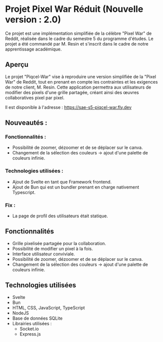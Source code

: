 # Projet Pixel War Réduit (Nouvelle version : 2.0)

Ce projet est une implémentation simplifiée de la célèbre "Pixel War" de Reddit, réalisée dans le cadre du semestre 5 du programme d'études. Le projet a été commandé par M. Resin et s'inscrit dans le cadre de notre apprentissage académique.


## Aperçu

Le projet "Piqcel-War" vise à reproduire une version simplifiée de la "Pixel War" de Reddit, tout en prenant en compte les contraintes et les exigences de notre client, M. Resin. Cette application permettra aux utilisateurs de modifier des pixels d'une grille partagée, créant ainsi des œuvres collaboratives pixel par pixel.

Il est disponible à l'adresse : https://sae-s5-piqcel-war.fly.dev


## Nouveautés :

### Fonctionnalités :
- Possibilité de zoomer, dézoomer et de se déplacer sur le canva. 
- Changement de la sélection des couleurs -> ajout d'une palette de couleurs infinie.

### Technologies utilisées :
- Ajout de Svelte en tant que Framework frontend.
- Ajout de Bun qui est un bundler prenant en charge nativement Typescript.

### Fix :
- La page de profil des utilisateurs était statique.


## Fonctionnalités

- Grille pixelisée partagée pour la collaboration.
- Possibilité de modifier un pixel à la fois.
- Interface utilisateur conviviale.
- Possibilité de zoomer, dézoomer et de se déplacer sur le canva. 
- Changement de la sélection des couleurs -> ajout d'une palette de couleurs infinie.


## Technologies utilisées

- Svelte
- Bun
- HTML, CSS, JavaScript, TypeScript
- NodeJS
- Base de données SQLite
- Librairies utilisées :
    - Socket.io
    - Express.js


